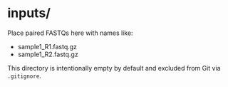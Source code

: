 # inputs/

Place paired FASTQs here with names like:
- sample1_R1.fastq.gz
- sample1_R2.fastq.gz

This directory is intentionally empty by default and excluded from Git via `.gitignore`.

